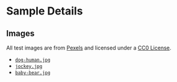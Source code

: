 # Sample Details

## Images

All test images are from [Pexels](https://www.pexels.com) and licensed under a [CC0 License](https://creativecommons.org/publicdomain/zero/1.0/).

* [`dog-human.jpg`](https://www.pexels.com/photo/animal-big-blur-breed-532310/)
* [`jockey.jpg`](https://www.pexels.com/photo/action-athlete-competition-course-158976/)
* [`baby-bear.jpg`](https://www.pexels.com/photo/wood-bridge-cute-sitting-39369/)
